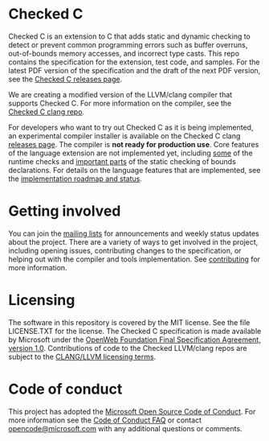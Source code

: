 # Checked C
Checked C is an extension to C that adds static and dynamic checking to detect or prevent common programming
errors such as buffer overruns, out-of-bounds memory accesses, and incorrect type casts.   This repo contains the
specification for the extension, test code, and samples. For the latest PDF version of the specification and the 
draft of the next PDF version, see the [Checked C releases page](https://github.com/Microsoft/checkedc/releases).

We are creating a modified version of the LLVM/clang compiler that supports
Checked C.  For more information on the compiler, see the
[Checked C clang repo](https://github.com/Microsoft/checkedc-clang).

For developers who want to try out Checked C as it is being implemented, 
an experimental compiler installer is available  on the Checked C clang
[releases page](https://github.com/Microsoft/checkedc-clang/releases).
The compiler is **not ready  for production use**.  Core features of the
language extension are not implemented yet, including 
[some](https://github.com/Microsoft/checkedc-clang/wiki/Missing-runtime-and-static-checks)
of the runtime checks and
[important parts](https://github.com/Microsoft/checkedc-clang/wiki/Missing-runtime-and-static-checks)
of the static checking of bounds declarations.  For details on the language
features that are implemented, see the 
[implementation roadmap and status](https://github.com/Microsoft/checkedc-clang/wiki/Implementation-roadmap-and-status).

# Getting involved
You can join the [mailing lists](https://github.com/Microsoft/CheckedC/blob/master/MAILING-LISTS.md) for
announcements and weekly status updates about the project.  There are a variety of ways to get involved
in the project, including opening issues, contributing changes to the specification, or helping out with
the compiler and tools implementation. See [contributing](CONTRIBUTING.md) for more information.

# Licensing
The software in this repository is covered by the MIT license.  See the file LICENSE.TXT for the license.   The
Checked C specification is made available by Microsoft under the [OpenWeb Foundation Final
Specification Agreement, version 1.0](http://www.openwebfoundation.org/legal/the-owf-1-0-agreements/owfa-1-0).
Contributions of code to the Checked LLVM/clang repos are
subject to the [CLANG/LLVM licensing terms](https://github.com/Microsoft/checkedc-clang/blob/master/LICENSE.TXT).

# Code of conduct

This project has adopted the
[Microsoft Open Source Code of Conduct](https://opensource.microsoft.com/codeofconduct/).
For more information see the
[Code of Conduct FAQ](https://opensource.microsoft.com/codeofconduct/faq/) or
contact [opencode@microsoft.com](mailto:opencode@microsoft.com) with any
additional questions or comments.




